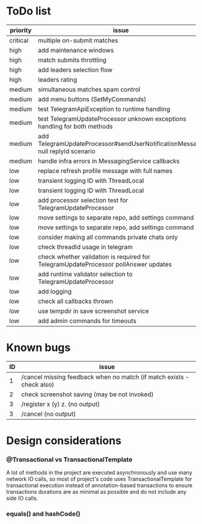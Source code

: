 # ToDo list

| priority | issue                                                                               |
|----------|-------------------------------------------------------------------------------------|
| critical | multiple on-submit matches                                                          |
| high     | add maintenance windows                                                             |
| high     | match submits throttling                                                            |
| high     | add leaders selection flow                                                          |
| high     | leaders rating                                                                      |
| medium   | simultaneous matches spam control                                                   |
| medium   | add menu buttons (SetMyCommands)                                                    |
| medium   | test TelegramApiException to runtime handling                                       |
| medium   | test TelegramUpdateProcessor unknown exceptions handling for both methods           |
| medium   | add TelegramUpdateProcessor#sendUserNotificationMessage null replyId scenario       |
| medium   | handle infra errors in MessagingService callbacks                                   |
| low      | replace refresh profile message with full names                                     |
| low      | transient logging ID with ThreadLocal                                               |
| low      | transient logging ID with ThreadLocal                                               |
| low      | add processor selection test for TelegramUpdateProcessor                            |
| low      | move settings to separate repo, add settings command                                |
| low      | move settings to separate repo, add settings command                                |
| low      | consider making all commands private chats only                                     |
| low      | check threadId usage in telegram                                                    |
| low      | check whether validation is required for TelegramUpdateProcessor pollAnswer updates |
| low      | add runtime validator selection to TelegramUpdateProcessor                          |
| low      | add logging                                                                         |
| low      | check all callbacks thrown                                                          |
| low      | use tempdir in save screenshot service                                              |
| low      | add admin commands for timeouts                                                     |

# Known bugs

| ID | issue                                                                 |
|----|-----------------------------------------------------------------------|
| 1  | /cancel missing feedback when no match (if match exists - check also) | 
| 2  | check screenshot saving (may be not invoked)                          |
| 3  | /register x (y) z.           (no output)                              |
| 3  | /cancel           (no output)                                         |

# Design considerations

### @Transactional vs TransactionalTemplate

A lot of methods in the project are executed asynchronously and use many network IO calls, so most of project's code
uses TransactionalTemplate for transactional execution instead of annotation-based transactions to ensure transactions
durations are as minimal as possible and do not include any side IO calls.

### equals() and hashCode()
